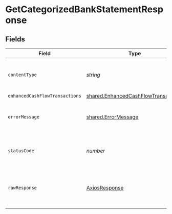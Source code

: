 # GetCategorizedBankStatementResponse


## Fields

| Field                                                                                      | Type                                                                                       | Required                                                                                   | Description                                                                                |
| ------------------------------------------------------------------------------------------ | ------------------------------------------------------------------------------------------ | ------------------------------------------------------------------------------------------ | ------------------------------------------------------------------------------------------ |
| `contentType`                                                                              | *string*                                                                                   | :heavy_check_mark:                                                                         | HTTP response content type for this operation                                              |
| `enhancedCashFlowTransactions`                                                             | [shared.EnhancedCashFlowTransactions](../../models/shared/enhancedcashflowtransactions.md) | :heavy_minus_sign:                                                                         | OK                                                                                         |
| `errorMessage`                                                                             | [shared.ErrorMessage](../../models/shared/errormessage.md)                                 | :heavy_minus_sign:                                                                         | Your API request was not properly authorized.                                              |
| `statusCode`                                                                               | *number*                                                                                   | :heavy_check_mark:                                                                         | HTTP response status code for this operation                                               |
| `rawResponse`                                                                              | [AxiosResponse](https://axios-http.com/docs/res_schema)                                    | :heavy_minus_sign:                                                                         | Raw HTTP response; suitable for custom response parsing                                    |